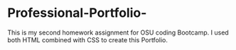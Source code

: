 # Professional-Portfolio-
This is my second homework assignment for OSU coding Bootcamp. I used both HTML combined with CSS to create this Portfolio. 
